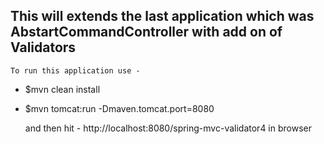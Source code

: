##	This will extends the last application which was AbstartCommandController with add on of Validators

	To run this application use -

*	$mvn clean install
*	$mvn tomcat:run -Dmaven.tomcat.port=8080

	and then hit - http://localhost:8080/spring-mvc-validator4 in browser